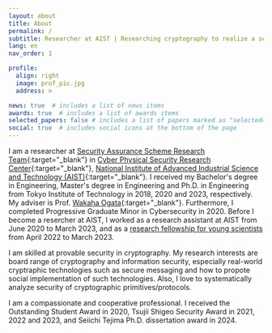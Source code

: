 ```yaml
---
layout: about
title: About
permalink: /
subtitle: Researcher at AIST | Researching cryptography to realize a secure world!
lang: en
nav_order: 1

profile:
  align: right
  image: prof_pic.jpg
  address: >

news: true  # includes a list of news items
awards: true  # includes a list of awards items
selected_papers: false # includes a list of papers marked as "selected={true}"
social: true  # includes social icons at the bottom of the page
---
```



I am a researcher at [Security Assurance Scheme Research Team](https://www.cpsec.aist.go.jp/team/sasrt/index_en.html){:target="\_blank"} in [Cyber Physical Security Research Center](https://www.cpsec.aist.go.jp/index_en.html){:target="\_blank"}, [National Institute of Advanced Industrial Science and Technology (AIST)](https://www.aist.go.jp/index_en.html){:target="\_blank"}.
I received my Bachelor's degree in Engineering, Master's degree in Engineering and Ph.D. in Engineering from Tokyo Institute of Technology in 2018, 2020 and 2023, respectively. My adviser is Prof. [Wakaha Ogata](http://www.crypt.ict.e.titech.ac.jp/users/wakaha/index.html){:target="\_blank"}.
Furthermore, I completed Progressive Graduate Minor in Cybersecurity in 2020.
Before I become a resercher at AIST, I worked as a research assistant at AIST from June 2020 to March 2023, and as a [research fellowship for young scientists](https://www.jsps.go.jp/english/e-pd/index.html) from April 2022 to March 2023.

I am skilled at provable security in cryptography. My research interests are board range of cryptography and information security, especially real-world cryptraphic technologies such as secure messaging and how to propote social implementation of such technologies.
Also, I love to systematically analyze security of cryptographic primitives/protocols.

I am a compassionate and cooperative professional.
I received the Outstanding Student Award in 2020, Tsujii Shigeo Security Award in 2021, 2022 and 2023, and Seiichi Tejima Ph.D. dissertation award in 2024.
